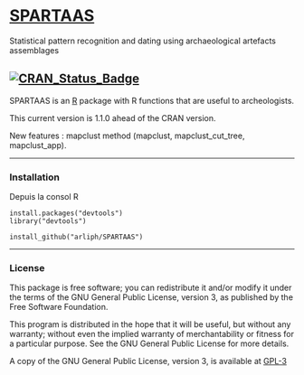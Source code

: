 # <a target="_blank" href="https://spartaas.frama.io/r-package/index.html">SPARTAAS</a>
Statistical pattern recognition and dating using archaeological artefacts assemblages

[![CRAN_Status_Badge](https://www.r-pkg.org/badges/version/SPARTAAS)](https://cran.r-project.org/package=SPARTAAS)
---

SPARTAAS is an <a target="_blank" href="https://www.r-project.org">R</a> package with R functions that are
useful to archeologists.


This current version is 1.1.0 ahead of the CRAN version. 

New features : mapclust method (mapclust, mapclust_cut_tree, mapclust_app).

---

### Installation

Depuis la consol R

```
install.packages("devtools")
library("devtools")

install_github("arliph/SPARTAAS")
```

---

### License

This package is free software; you can redistribute it and/or modify it
under the terms of the GNU General Public License, version 3, as
published by the Free Software Foundation.

This program is distributed in the hope that it will be useful, but
without any warranty; without even the implied warranty of
merchantability or fitness for a particular purpose.  See the GNU
General Public License for more details.

A copy of the GNU General Public License, version 3, is available at
<a target="_blank" href="https://www.r-project.org/Licenses/GPL-3">GPL-3</a>